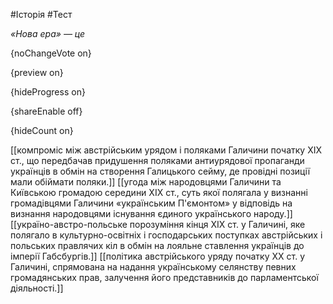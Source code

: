 #Історія #Тест

*«Нова ера» — це*

{noChangeVote on}

{preview on}

{hideProgress on}

{shareEnable off}

{hideCount on}

[[компроміс між австрійським урядом і поляками Галичини початку XIX ст., що передбачав придушення поляками антиурядової пропаганди українців в обмін на створення Галицького сейму, де провідні позиції мали обіймати поляки.]]
[[угода між народовцями Галичини та Київською громадою середини XIX ст., суть якої полягала у визнанні громадівцями Галичини «українським П'ємонтом» у відповідь на визнання народовцями існування єдиного українського народу.]]
[[україно-австро-польське порозуміння кінця ХІХ ст. у Галичині, яке полягало в культурно-освітніх і господарських поступках австрійських і польських правлячих кіл в обмін на лояльне ставлення українців до імперії Габсбургів.]]
[[політика австрійського уряду початку XX ст. у Галичині, спрямована на надання українському селянству певних громадянських прав, залучення його представників до парламентської діяльності.]]
